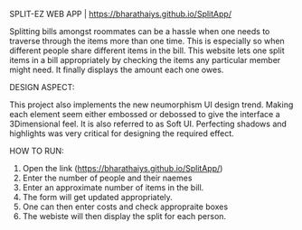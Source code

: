 SPLIT-EZ WEB APP | https://bharathaiys.github.io/SplitApp/

  Splitting bills amongst roommates can be a hassle when one needs to traverse through the items more than one time. This is especially so when different people
  share  different items in the bill. This website lets one split items in a bill appropriately by checking the items any particular member might need. It finally 
  displays the amount each one owes. 
  
DESIGN ASPECT:

  This project also implements the new neumorphism UI design trend. Making each element seem either embossed or debossed to give the interface a 3Dimensional feel.   It is also referred to as Soft UI. Perfecting shadows and highlights was very critical for designing the required effect.
 
HOW TO RUN:
1) Open the link (https://bharathaiys.github.io/SplitApp/)
2) Enter the number of people and their naemes
3) Enter an approximate number of items in the bill.
4) The form will get updated appropriately.
5) One can then enter costs and check appropraite boxes
6) The webiste will then display the split for each person.
